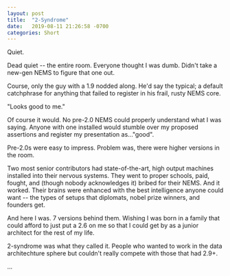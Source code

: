 ```yaml
---
layout: post
title:  "2-Syndrome"
date:   2019-08-11 21:26:58 -0700
categories: Short
---
```

Quiet.

Dead quiet -- the entire room. Everyone thought I was dumb. Didn't take a new-gen NEMS to figure that one out.

Course, only the guy with a 1.9 nodded along. He'd say the typical; a default catchphrase for anything that failed to register in his frail, rusty NEMS core.

"Looks good to me."

Of course it would. No pre-2.0 NEMS could properly understand what I was saying. Anyone with one installed would stumble over my proposed assertions and register my presentation as..."good".

Pre-2.0s were easy to impress. Problem was, there were higher versions in the room.

Two most senior contributors had state-of-the-art, high output machines installed into their nervous systems. They went to proper schools, paid, fought, and (though nobody acknowledges it) bribed for their NEMS. And it worked. Their brains were enhanced with the best intelligence anyone could want -- the types of setups that diplomats, nobel prize winners, and founders get.

And here I was. 7 versions behind them. Wishing I was born in a family that could afford to just put a 2.6 on me so that I could get by as a junior architect for the rest of my life.

2-syndrome was what they called it. People who wanted to work in the data architechture sphere but couldn't really compete with those that had 2.9+.

...






